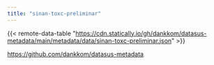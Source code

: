 ```yaml
---
title: "sinan-toxc-preliminar"
---
```


{{< remote-data-table "https://cdn.statically.io/gh/dankkom/datasus-metadata/main/metadata/data/sinan-toxc-preliminar.json" >}}

https://github.com/dankkom/datasus-metadata
